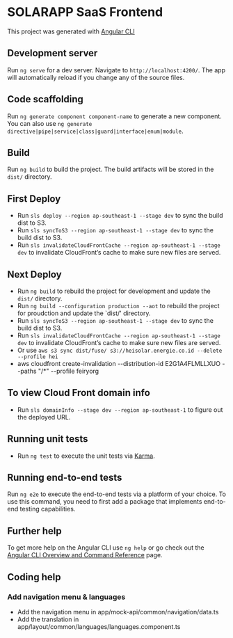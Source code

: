 # SOLARAPP SaaS Frontend

This project was generated with [Angular CLI](https://github.com/angular/angular-cli)

## Development server

Run `ng serve` for a dev server. Navigate to `http://localhost:4200/`. The app will automatically reload if you change any of the source files.

## Code scaffolding

Run `ng generate component component-name` to generate a new component. You can also use `ng generate directive|pipe|service|class|guard|interface|enum|module`.

## Build

Run `ng build` to build the project. The build artifacts will be stored in the `dist/` directory.

## First Deploy

- Run `sls deploy --region ap-southeast-1 --stage dev` to sync the build dist to S3.
- Run `sls syncToS3 --region ap-southeast-1 --stage dev` to sync the build dist to S3.
- Run `sls invalidateCloudFrontCache --region ap-southeast-1 --stage dev` to invalidate CloudFront’s cache to make sure new files are served.

## Next Deploy

- Run `ng build` to rebuild the project for development and update the `dist/` directory.
- Run `ng build --configuration production --aot` to rebuild the project for proudction and update the `dist/' directory.
- Run `sls syncToS3 --region ap-southeast-1 --stage dev` to sync the build dist to S3.
- Run `sls invalidateCloudFrontCache --region ap-southeast-1 --stage dev` to invalidate CloudFront’s cache to make sure new files are served.
- Or use `aws s3 sync dist/fuse/ s3://heisolar.energie.co.id --delete --profile hei`
- aws cloudfront create-invalidation --distribution-id E2G1A4FLMLLXUO --paths "/*" --profile feiryorg

## To view Cloud Front domain info

- Run `sls domainInfo --stage dev --region ap-southeast-1` to figure out the deployed URL.

## Running unit tests

- Run `ng test` to execute the unit tests via [Karma](https://karma-runner.github.io).

## Running end-to-end tests

Run `ng e2e` to execute the end-to-end tests via a platform of your choice.  To use this command, you need to first add a package that implements end-to-end testing capabilities.

## Further help

To get more help on the Angular CLI use `ng help` or go check out the [Angular CLI Overview and Command Reference](https://angular.io/cli) page.

## Coding help

### Add navigation menu & languages

- Add the navigation menu in app/mock-api/common/navigation/data.ts
- Add the translation in app/layout/common/languages/languages.component.ts
